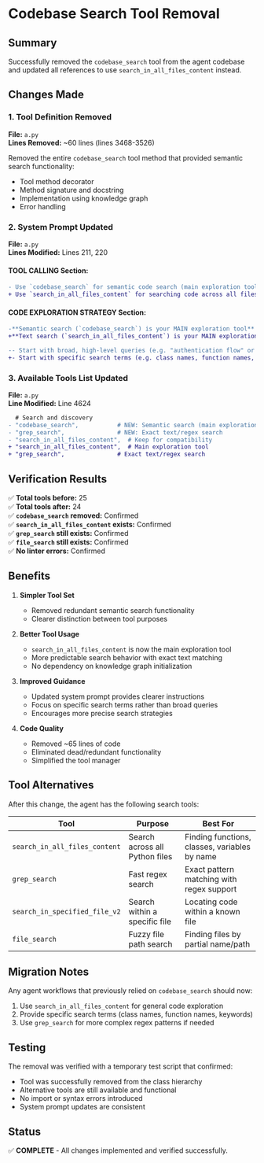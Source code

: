 # Codebase Search Tool Removal

## Summary
Successfully removed the `codebase_search` tool from the agent codebase and updated all references to use `search_in_all_files_content` instead.

## Changes Made

### 1. Tool Definition Removed
**File:** `a.py`  
**Lines Removed:** ~60 lines (lines 3468-3526)

Removed the entire `codebase_search` tool method that provided semantic search functionality:
- Tool method decorator
- Method signature and docstring
- Implementation using knowledge graph
- Error handling

### 2. System Prompt Updated
**File:** `a.py`  
**Lines Modified:** Lines 211, 220

#### TOOL CALLING Section:
```diff
- Use `codebase_search` for semantic code search (main exploration tool)
+ Use `search_in_all_files_content` for searching code across all files (main exploration tool)
```

#### CODE EXPLORATION STRATEGY Section:
```diff
-**Semantic search (`codebase_search`) is your MAIN exploration tool**
+**Text search (`search_in_all_files_content`) is your MAIN exploration tool**

-- Start with broad, high-level queries (e.g. "authentication flow" or "error-handling policy")
+- Start with specific search terms (e.g. class names, function names, error messages)
```

### 3. Available Tools List Updated
**File:** `a.py`  
**Line Modified:** Line 4624

```diff
  # Search and discovery
- "codebase_search",           # NEW: Semantic search (main exploration tool)
- "grep_search",               # NEW: Exact text/regex search
- "search_in_all_files_content",  # Keep for compatibility
+ "search_in_all_files_content",  # Main exploration tool
+ "grep_search",               # Exact text/regex search
```

## Verification Results

✅ **Total tools before:** 25  
✅ **Total tools after:** 24  
✅ **`codebase_search` removed:** Confirmed  
✅ **`search_in_all_files_content` exists:** Confirmed  
✅ **`grep_search` still exists:** Confirmed  
✅ **`file_search` still exists:** Confirmed  
✅ **No linter errors:** Confirmed

## Benefits

1. **Simpler Tool Set**
   - Removed redundant semantic search functionality
   - Clearer distinction between tool purposes

2. **Better Tool Usage**
   - `search_in_all_files_content` is now the main exploration tool
   - More predictable search behavior with exact text matching
   - No dependency on knowledge graph initialization

3. **Improved Guidance**
   - Updated system prompt provides clearer instructions
   - Focus on specific search terms rather than broad queries
   - Encourages more precise search strategies

4. **Code Quality**
   - Removed ~65 lines of code
   - Eliminated dead/redundant functionality
   - Simplified the tool manager

## Tool Alternatives

After this change, the agent has the following search tools:

| Tool | Purpose | Best For |
|------|---------|----------|
| `search_in_all_files_content` | Search across all Python files | Finding functions, classes, variables by name |
| `grep_search` | Fast regex search | Exact pattern matching with regex support |
| `search_in_specified_file_v2` | Search within a specific file | Locating code within a known file |
| `file_search` | Fuzzy file path search | Finding files by partial name/path |

## Migration Notes

Any agent workflows that previously relied on `codebase_search` should now:
1. Use `search_in_all_files_content` for general code exploration
2. Provide specific search terms (class names, function names, keywords)
3. Use `grep_search` for more complex regex patterns if needed

## Testing

The removal was verified with a temporary test script that confirmed:
- Tool was successfully removed from the class hierarchy
- Alternative tools are still available and functional
- No import or syntax errors introduced
- System prompt updates are consistent

## Status

✅ **COMPLETE** - All changes implemented and verified successfully.

